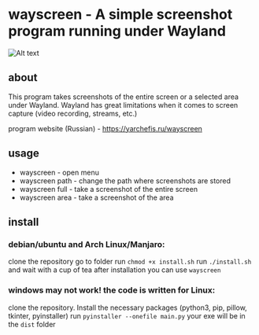 # wayscreen - A simple screenshot program running under Wayland

![Alt text](https://yarchefis.ru/static/img/wayscreen.png)

## about
This program takes screenshots of the entire screen or a selected area under Wayland.
Wayland has great limitations when it comes to screen capture (video recording, streams, etc.)

program website (Russian) - https://yarchefis.ru/wayscreen

## usage
- wayscreen - open menu
- wayscreen path - change the path where screenshots are stored
- wayscreen full - take a screenshot of the entire screen
- wayscreen area - take a screenshot of the area

## install
### debian/ubuntu and Arch Linux/Manjaro:
clone the repository
go to folder
run `chmod +x install.sh`
run `./install.sh` and wait with a cup of tea
after installation you can use `wayscreen`

### windows may not work! the code is written for Linux:
clone the repository. Install the necessary packages (python3, pip, pillow, tkinter, pyinstaller)
run `pyinstaller --onefile main.py`
your exe will be in the `dist` folder
